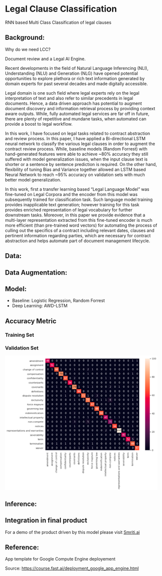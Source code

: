 # Legal Clause Classification
RNN based Multi Class Classification of legal clauses

## Background: 
Why do we need LCC?

Document review and a Legal AI Engine.

Recent developments in the field of Natural Language Inferencing (NLI), Understanding (NLU) and Generation (NLG) have opened potential opportunities to explore plethora or rich text information generated by domain experts for past several decades and made digitally accessible. 

Legal domain is one such field where legal experts rely on the legal interpretation of text and also refer to similar precedents in legal documents. Hence, a data driven approach has potential to augment document discovery and information retrieval process by providing context aware outputs. While, fully automated legal services are far off in future, there are plenty of repetitive and mundane tasks, when automated can provide a boost to legal workflow. 

In this work, I have focused on legal tasks related to contract abstraction and review process. In this paper, I have applied a Bi-directional LSTM neural network to classify the various legal clauses in order to augment the contract review process. While, baseline models (Random Forrest) with hand-generated features were able to achieve ~80% accuracy they still suffered with model generalization issues, when the input clause text is shorter or a sentence by sentence prediction is required. On the other hand, flexibility of tuning Bias and Variance together allowed an LSTM based Neural Network to reach ~95% accuracy on validation sets with much better model generalization. 

In this work, first a transfer learning based “Legal Language Model” was fine-tuned on Legal Corpora and the encoder from this model was subsequently trained for classification task. Such language model training provides inapplicable text generation; however training for this task provides enriched representation of legal vocabulary for further downstream tasks. Moreover, in this paper we provide evidence that a multi-layer representation extracted from this fine-tuned encoder is much more efficient (than pre-trained word vectors) for automating the process of culling out the specifics of a contract including relevant dates, clauses and pertinent information regarding parties, which are necessary for contract abstraction and helps automate part of document management lifecycle. 



## Data:

## Data Augmentation:

## Model:
- Baseline: Logistic Regression, Random Forrest
- Deep Learning: AWD-LSTM 

## Accuracy Metric

### Training Set


### Validation Set
![](./RNN-AWD_LSTM_training.png)

## Inference:


## Integration in final product
For a demo of the product driven by this model please visit [Smriti.ai](www.smriti.ai)

## Reference: 
App template for Google Compute Engine deployement

Source: https://course.fast.ai/deployment_google_app_engine.html
